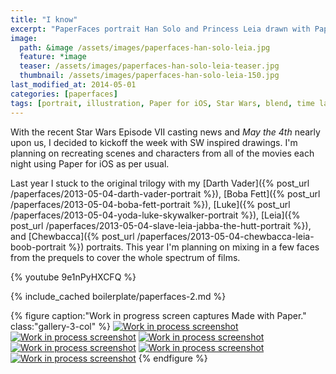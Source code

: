 ```yaml
---
title: "I know"
excerpt: "PaperFaces portrait Han Solo and Princess Leia drawn with Paper for iOS on an iPad."
image: 
  path: &image /assets/images/paperfaces-han-solo-leia.jpg 
  feature: *image
  teaser: /assets/images/paperfaces-han-solo-leia-teaser.jpg
  thumbnail: /assets/images/paperfaces-han-solo-leia-150.jpg
last_modified_at: 2014-05-01
categories: [paperfaces]
tags: [portrait, illustration, Paper for iOS, Star Wars, blend, time lapse]
---
```


With the recent Star Wars Episode VII casting news and *May the 4th* nearly upon us, I decided to kickoff the week with SW inspired drawings. I'm planning on recreating scenes and characters from all of the movies each night using Paper for iOS as per usual.

Last year I stuck to the original trilogy with my [Darth Vader]({% post_url /paperfaces/2013-05-04-darth-vader-portrait %}), [Boba Fett]({% post_url /paperfaces/2013-05-04-boba-fett-portrait %}), [Luke]({% post_url /paperfaces/2013-05-04-yoda-luke-skywalker-portrait %}), [Leia]({% post_url /paperfaces/2013-05-04-slave-leia-jabba-the-hutt-portrait %}), and [Chewbacca]({% post_url /paperfaces/2013-05-04-chewbacca-leia-boob-portrait %}) portraits. This year I'm planning on mixing in a few faces from the prequels to cover the whole spectrum of films.

{% youtube 9e1nPyHXCFQ %}

{% include_cached boilerplate/paperfaces-2.md %}

{% figure caption:"Work in progress screen captures Made with Paper." class:"gallery-3-col" %}
[![Work in process screenshot](/assets/images/paperfaces-han-solo-process-1-600.jpg)](/assets/images/paperfaces-han-solo-process-1-lg.jpg)
[![Work in process screenshot](/assets/images/paperfaces-han-solo-process-2-600.jpg)](/assets/images/paperfaces-han-solo-process-2-lg.jpg)
[![Work in process screenshot](/assets/images/paperfaces-han-solo-process-3-600.jpg)](/assets/images/paperfaces-han-solo-process-3-lg.jpg)
[![Work in process screenshot](/assets/images/paperfaces-han-solo-process-4-600.jpg)](/assets/images/paperfaces-han-solo-process-4-lg.jpg)
[![Work in process screenshot](/assets/images/paperfaces-han-solo-process-5-600.jpg)](/assets/images/paperfaces-han-solo-process-5-lg.jpg)
[![Work in process screenshot](/assets/images/paperfaces-han-solo-process-6-600.jpg)](/assets/images/paperfaces-han-solo-process-6-lg.jpg)
{% endfigure %}
